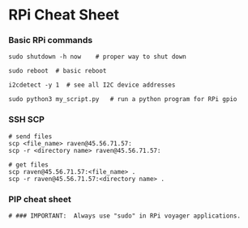 # RPi Cheat Sheet



### Basic RPi commands

```
sudo shutdown -h now	# proper way to shut down

sudo reboot  # basic reboot

i2cdetect -y 1	# see all I2C device addresses

sudo python3 my_script.py	# run a python program for RPi gpio

```





### SSH SCP

```
# send files
scp <file_name> raven@45.56.71.57:
scp -r <directory name> raven@45.56.71.57:

# get files
scp raven@45.56.71.57:<file_name> .
scp -r raven@45.56.71.57:<directory name> .
```

### PIP cheat sheet

```
# ### IMPORTANT:  Always use "sudo" in RPi voyager applications.

```


